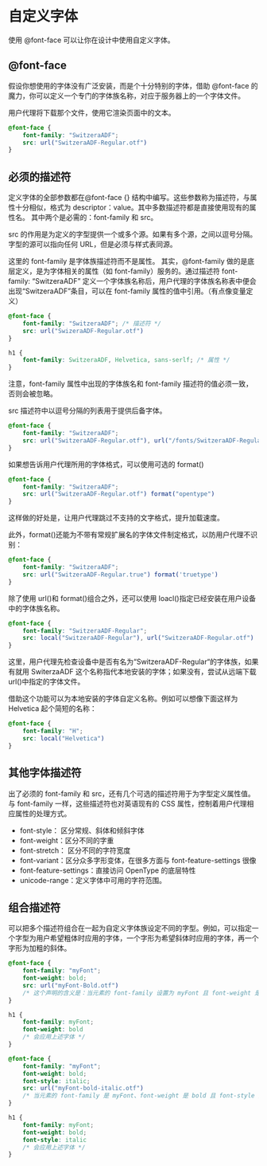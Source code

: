 # 自定义字体

使用 @font-face 可以让你在设计中使用自定义字体。

## @font-face

假设你想使用的字体没有广泛安装，而是个十分特别的字体，借助 @font-face 的魔力，你可以定义一个专门的字体族名称，对应于服务器上的一个字体文件。

用户代理将下载那个文件，使用它渲染页面中的文本。

```CSS
@font-face {
    font-family: "SwitzeraADF";
    src: url("SwitzeraADF-Regular.otf")
}
```

## 必须的描述符

定义字体的全部参数都在@font-face {} 结构中编写。这些参数称为描述符，与属性十分相似，格式为 descriptor：value。其中多数描述符都是直接使用现有的属性名。
其中两个是必需的：font-family 和 src。

src 的作用是为定义的字型提供一个或多个源。如果有多个源，之间以逗号分隔。字型的源可以指向任何 URL，但是必须与样式表同源。

这里的 font-family 是字体族描述符而不是属性。
其实，@font-family 做的是底层定义，是为字体相关的属性（如 font-family）服务的。通过描述符 font-family: “SwitzeraADF” 定义一个字体族名称后，用户代理的字体族名称表中便会出现“SwitzeraADF”条目，可以在 font-family 属性的值中引用。（有点像变量定义）

```CSS
@font-face {
    font-family: "SwitzeraADF"; /* 描述符 */
    src: url("SwizeraADF-Regular.otf")
}

h1 {
    font-family: SwitzeraADF, Helvetica, sans-serlf; /* 属性 */
}

```

注意，font-family 属性中出现的字体族名和 font-family 描述符的值必须一致，否则会被忽略。

src 描述符中以逗号分隔的列表用于提供后备字体。

```CSS
@font-face {
    font-family: "SwitzeraADF";
    src: url("SwitzeraADF-Regular.otf"), url("/fonts/SwitzeraADF-Regular.otf")
}
```

如果想告诉用户代理所用的字体格式，可以使用可选的 format()

```CSS
@font-face {
    font-family: "SwitzeraADF";
    src: url("SwitzeraADF-Regular.otf") format("opentype")
}
```

这样做的好处是，让用户代理跳过不支持的文字格式，提升加载速度。

此外，format()还能为不带有常规扩展名的字体文件制定格式，以防用户代理不识别：

```CSS
@font-face {
    font-family: "SwitzeraADF";
    src: url("SwitzeraADF-Regular.true") format('truetype')
}
```

除了使用 url()和 format()组合之外，还可以使用 loacl()指定已经安装在用户设备中的字体族名称。

```CSS
@font-face {
    font-family: "SwitzeraADF-Regular";
    src: local("SwitzeraADF-Regular"), url("SwitzeraADF-Regular.otf")
}
```

这里，用户代理先检查设备中是否有名为“SwitzeraADF-Regular“的字体族，如果有就用 SwiterzaADF 这个名称指代本地安装的字体；如果没有，尝试从远端下载 url()中指定的字体文件。

借助这个功能可以为本地安装的字体自定义名称。例如可以想像下面这样为 Helvetica 起个简短的名称：

```CSS
@font-face {
    font-family: "H";
    src: local("Helvetica")
}
```

## 其他字体描述符

出了必须的 font-family 和 src，还有几个可选的描述符用于为字型定义属性值。与 font-family 一样，这些描述符也对英语现有的 CSS 属性，控制着用户代理相应属性的处理方式。

* font-style： 区分常规、斜体和倾斜字体
* font-weight：区分不同的字重
* font-stretch： 区分不同的字符宽度
* font-variant：区分众多字形变体，在很多方面与 font-feature-settings 很像
* font-feature-settings：直接访问 OpenType 的底层特性
* unicode-range：定义字体中可用的字符范围。

## 组合描述符

可以把多个描述符组合在一起为自定义字体族设定不同的字型。例如，可以指定一个字型为用户希望粗体时应用的字体，一个字形为希望斜体时应用的字体，再一个字形为加粗的斜体。

```CSS
@font-face {
    font-family: "myFont";
    font-weight: bold;
    src: url("myFont-Bold.otf")
    /* 这个声明的含义是：当元素的 font-family 设置为 myFont 且 font-weight 是 bold 的时候，应用 myFont-Blod.otf 文件的字体 */
}

h1 { 
    font-family: myFont; 
    font-weight: bold 
    /* 会应用上述字体 */
}

@font-face {
    font-family: "myFont";
    font-weight: bold;
    font-style: italic;
    src: url("myFont-bold-italic.otf")
    /* 当元素的 font-family 是 myFont、font-weight 是 bold 且 font-style 是 italic 的时候，应用 myFont-Bold-Italic.otf 的字体 */
}

h1 { 
    font-family: myFont; 
    font-weight: bold; 
    font-style: italic
    /* 会应用上述字体 */
}
```
